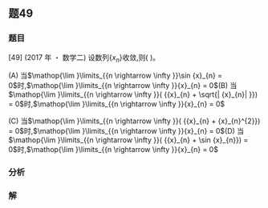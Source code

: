 ## 题49
### 题目
[49] (2017 年 ・ 数学二) 设数列$\{  {x}_{n}\}$收敛,则( )。

(A) 当$\mathop{\lim }\limits_{{n \rightarrow  \infty }}\sin {x}_{n} = 0$时,$\mathop{\lim }\limits_{{n \rightarrow  \infty }}{x}_{n} = 0$(B) 当$\mathop{\lim }\limits_{{n \rightarrow  \infty }}( {{x}_{n} + \sqrt{| {x}_{n}| }})  = 0$时,$\mathop{\lim }\limits_{{n \rightarrow  \infty }}{x}_{n} = 0$

(C) 当$\mathop{\lim }\limits_{{n \rightarrow  \infty }}( {{x}_{n} + {x}_{n}^{2}})  = 0$时,$\mathop{\lim }\limits_{{n \rightarrow  \infty }}{x}_{n} = 0$(D) 当$\mathop{\lim }\limits_{{n \rightarrow  \infty }}( {{x}_{n} + \sin {x}_{n}})  = 0$时,$\mathop{\lim }\limits_{{n \rightarrow  \infty }}{x}_{n} = 0$
### 分析

### 解